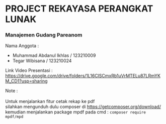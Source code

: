 # PROJECT REKAYASA PERANGKAT LUNAK    

### Manajemen Gudang Pareanom               
                   
Nama Anggota :           
* Muhammad Abdanul Ikhlas / 123210009                      
* Tegar Wibisana / 123210024    
       
Link Video Presentasi : https://drive.google.com/drive/folders/1L16ClSCmxRb1uVrMTELu87LRmYKM_CD1?usp=sharing <br>   

Note : <br>    
Untuk menjalankan fitur cetak rekap ke pdf <br> silahkan mengunduh dulu composer di https://getcomposer.org/download/ <br>
kemudian menjalankan package mpdf pada cmd : ```composer require mpdf/mpd```
  
  
